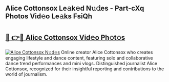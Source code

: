 ## Alice Cottonsox Le𝚊k𝚎d N𝚞𝚍es - Part-cXq Photos Vid𝚎o Le𝚊ks FsiQh

# <h2><a href="http://fbeqhx.evod.top/?m=Alice+Cottonsox">🔗 👉🔴 Alice Cottonsox Vid𝚎o Ph𝚘t𝚘s</a></h2>

[![Alice Cottonsox N𝚞d𝚎s](https://i.imgur.com/8V9OHl7.gif)](http://fbeqhx.evod.top/?m=Alice+Cottonsox)
Online creator Alice Cottonsox who creates engaging lifestyle and dance content, featuring solo and collaborative dance trend performances and mini vlogs. Distinguished journalist Alice Cottonsox, recognized for their insightful reporting and contributions to the world of journalism. 
